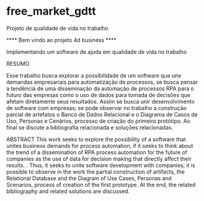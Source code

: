 # free_market_gdtt
Projeto de qualidade de vida no trabalho

**** Bem vindo ao projeto 4d business ****

Implementando um software de ajuda em qualidade de vida no trabalho

RESUMO

Esse trabalho busca explorar a possibilidade de um software que une demandas empresariais para automatização de processos, se busca pensar a tendência de uma disseminação da automação de processos RPA para o futuro das empresas como o uso de dados para tomada de decisões que afetam diretamente seus resultados. Assim se busca unir desenvolvimento de software com empresas; se pode observar no trabalho a construção parcial de artefatos o Banco de Dados Relacional e o Diagrama de Casos de Uso, Personas e Cenários, processo de criação do primeiro protótipo. Ao final se discute a bibliografia relacionada e soluções relacionadas.


ABSTRACT
This work seeks to explore the possibility of a software that unites business demands for process automation, if it seeks to think about the trend of a dissemination of RPA process automation for the future of companies as the use of data for decision making that directly affect their results. . Thus, it seeks to unite software development with companies; it is possible to observe in the work the partial construction of artifacts, the Relational Database and the Diagram of Use Cases, Personas and Scenarios, process of creation of the first prototype. At the end, the related bibliography and related solutions are discussed.

